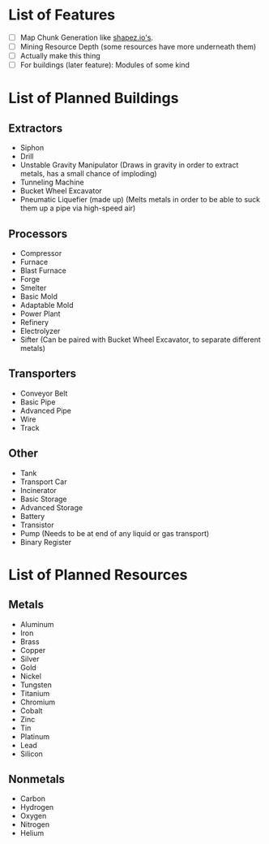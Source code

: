 # List of Features

- [ ] Map Chunk Generation like [shapez.io's](https://shapez.io).
- [ ] Mining Resource Depth (some resources have more underneath them)
- [ ] Actually make this thing
- [ ] For buildings (later feature): Modules of some kind

# List of Planned Buildings

## Extractors

- Siphon
- Drill
- Unstable Gravity Manipulator (Draws in gravity in order to extract metals, has a small chance of imploding)
- Tunneling Machine
- Bucket Wheel Excavator
- Pneumatic Liquefier (made up) (Melts metals in order to be able to suck them up a pipe via high-speed air)

## Processors

- Compressor
- Furnace
- Blast Furnace
- Forge
- Smelter
- Basic Mold
- Adaptable Mold
- Power Plant
- Refinery
- Electrolyzer
- Sifter (Can be paired with Bucket Wheel Excavator, to separate different metals)

## Transporters

- Conveyor Belt
- Basic Pipe
- Advanced Pipe
- Wire
- Track

## Other

- Tank
- Transport Car
- Incinerator
- Basic Storage
- Advanced Storage
- Battery
- Transistor
- Pump (Needs to be at end of any liquid or gas transport)
- Binary Register

# List of Planned Resources

## Metals

- Aluminum
- Iron
- Brass
- Copper
- Silver
- Gold
- Nickel
- Tungsten
- Titanium
- Chromium
- Cobalt
- Zinc
- Tin
- Platinum
- Lead
- Silicon

## Nonmetals

- Carbon
- Hydrogen
- Oxygen
- Nitrogen
- Helium
